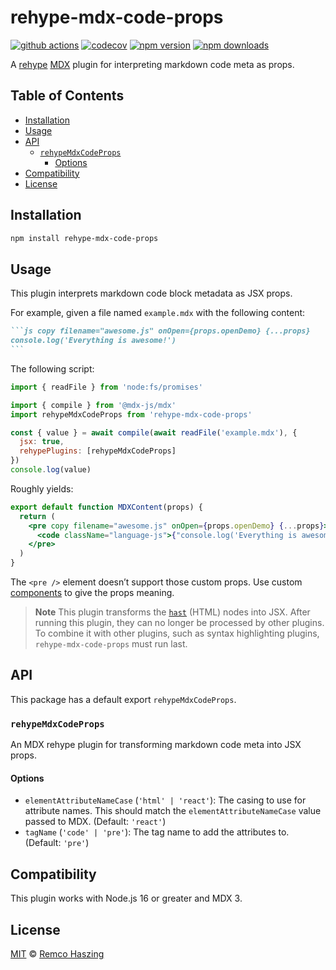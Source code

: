 # rehype-mdx-code-props

[![github actions](https://github.com/remcohaszing/rehype-mdx-code-props/actions/workflows/ci.yaml/badge.svg)](https://github.com/remcohaszing/rehype-mdx-code-props/actions/workflows/ci.yaml)
[![codecov](https://codecov.io/gh/remcohaszing/rehype-mdx-code-props/branch/main/graph/badge.svg)](https://codecov.io/gh/remcohaszing/rehype-mdx-code-props)
[![npm version](https://img.shields.io/npm/v/rehype-mdx-code-props)](https://www.npmjs.com/package/rehype-mdx-code-props)
[![npm downloads](https://img.shields.io/npm/dm/rehype-mdx-code-props)](https://www.npmjs.com/package/rehype-mdx-code-props)

A [rehype](https://github.com/rehypejs/rehype) [MDX](https://mdxjs.com) plugin for interpreting
markdown code meta as props.

## Table of Contents

- [Installation](#installation)
- [Usage](#usage)
- [API](#api)
  - [`rehypeMdxCodeProps`](#rehypemdxcodeprops)
    - [Options](#options)
- [Compatibility](#compatibility)
- [License](#license)

## Installation

```sh
npm install rehype-mdx-code-props
```

## Usage

This plugin interprets markdown code block metadata as JSX props.

For example, given a file named `example.mdx` with the following content:

````markdown
```js copy filename="awesome.js" onOpen={props.openDemo} {...props}
console.log('Everything is awesome!')
```
````

The following script:

```js
import { readFile } from 'node:fs/promises'

import { compile } from '@mdx-js/mdx'
import rehypeMdxCodeProps from 'rehype-mdx-code-props'

const { value } = await compile(await readFile('example.mdx'), {
  jsx: true,
  rehypePlugins: [rehypeMdxCodeProps]
})
console.log(value)
```

Roughly yields:

```jsx
export default function MDXContent(props) {
  return (
    <pre copy filename="awesome.js" onOpen={props.openDemo} {...props}>
      <code className="language-js">{"console.log('Everything is awesome!');\n"}</code>
    </pre>
  )
}
```

The `<pre />` element doesn’t support those custom props. Use custom
[components](https://mdxjs.com/docs/using-mdx/#components) to give the props meaning.

> **Note** This plugin transforms the [`hast`](https://github.com/syntax-tree/hast) (HTML) nodes
> into JSX. After running this plugin, they can no longer be processed by other plugins. To combine
> it with other plugins, such as syntax highlighting plugins, `rehype-mdx-code-props` must run last.

## API

This package has a default export `rehypeMdxCodeProps`.

### `rehypeMdxCodeProps`

An MDX rehype plugin for transforming markdown code meta into JSX props.

#### Options

- `elementAttributeNameCase` (`'html' | 'react'`): The casing to use for attribute names. This
  should match the `elementAttributeNameCase` value passed to MDX. (Default: `'react'`)
- `tagName` (`'code' | 'pre'`): The tag name to add the attributes to. (Default: `'pre'`)

## Compatibility

This plugin works with Node.js 16 or greater and MDX 3.

## License

[MIT](LICENSE.md) © [Remco Haszing](https://github.com/remcohaszing)
